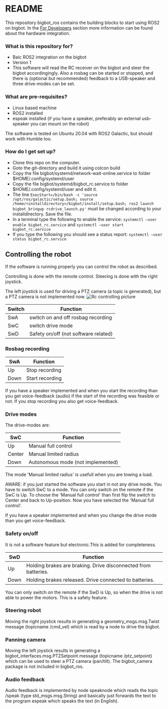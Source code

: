# README #

This repository bigbot_ros contains the building blocks to start using ROS2 on bigbot. In the [For Developers](https://confirmatrobotics.com/for-developers/) section more information can be found about the hardware integration. 

### What is this repository for? ###

* Baic ROS2 integration on the bigbot
* Version 1
* This software will read the RC receiver on the bigbot and steer the bigbot accordingingly. Also a rosbag can be started or stopped, and there is (optional but recommended) feedback to a USB-speaker and three drive-modes can be set.

### What are pre-requisites? ###
* Linux based machine 
* ROS2 installed
* espeak installed (if you have a speaker, preferably an external usb-speaker you can mount on the robot)

The software is tested on Ubuntu 20.04 with ROS2 Galactic, but should work with Humble too.

### How do I get set up? ###

* Clone this repo on the computer.
* Goto the git-directory and build it using colcon build
* Copy the file bigbot/systemd/network-wait-online.service to folder $HOME/.config/systemd/user
* Copy the file bigbot/systemd/bigbot_rc.service to folder $HOME/.config/systemd/user and edit it.
* The line 
```ExecStart=/bin/bash -c 'source /opt/ros/galactic/setup.bash; source /home/<installdirectory>/bigbot/install/setup.bash; ros2 launch bigbot_bringup rcdrive_launch.py'``` 
must be changed according to your installdirectory. Save the file.
* In a terminal type the following to enable the service:
```systemctl –user enable bigbot_rc.service``` and 
```systemctl –user start bigbot_rc.service```
* If you type the following you should see a status report:
```systemctl –user status bigbot_rc.service```

## Controlling the robot ##
If the software is running properly you can control the robot as described.

Controlling is done with the remote control. Steering is done with the right joystick. 

The left joystick is used for driving a PTZ camera (a topic is generated), but a PTZ camera is not implemented now.
![Rc controlling picture](media/rc_explanation.jpg)

| Switch | Function                             |
| -------|--------------------------------------|
| SwA	 | switch on and off rosbag recording   |
| SwC    | switch drive mode                    |
| SwD    | Safety on/off (not software related) |

### Rosbag recording ###

| SwA    | Function                        |
| -------|---------------------------------|
| Up	 | Stop recording                  |
| Down   | Start recording                 |

If you have a speaker implemented and when you start the recording than you get voice-feedback (audio) if the start of the recording was feasible or not. If you stop recording you also get voice-feedback.

### Drive modes ###
The drive-modes are:

| SwC    | Function                             |
| -------|--------------------------------------|
| Up	 | Manual full control                  |
| Center | Manual limited radius                |
| Down   | Autonomous mode (not implemented)    |

The mode 'Manual limited radius' is usefull when you are towing a load. 

AWARE: if you just started the software you start in not any drive mode. You have to switch SwC to a mode. You can only switch on the remote if the SwC is Up. To choose the 'Manual full control' than first flip the switch to Center and back to Up-position. Now you have selected the 'Manual full control'.

If you have a speaker implemented and when you change the drive mode than you get voice-feedback.

### Safety on/off ###
It is not a software feature but electronic.This is added for completeness.

| SwD    | Function                             |
| -------|--------------------------------------|
| Up	 | Holding brakes are braking. Drive disconnected from batteries. |
| Down   | Holding brakes released. Drive connected to batteries.         |

You can only switch on the remote if the SwD is Up, so when the drive is not able to power the motors. This is a safety feature.

### Steering robot ###
Moving the right joystick results in generating a geometry_msgs.msg.Twist message (topicname /cmd_vel) which is read by a node to drive the bigbot. 

### Panning camera ###
Moving the left joystick results in generating a bigbot_interfaces.msg.PTZSetpoint message (topicname /ptz_setpoint) which can be used to steer a PTZ camera (pan/tilt). The bigbot_camera package is not included in bigbot_ros.

### Audio feedback ###
Audio feedback is implemented by node speaknode which reads the topic /speak (type std_msgs.msg.String) and basically just forwards the text to the program espeak which speaks the text (in English).



